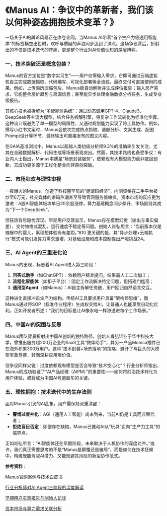 # 《Manus AI：争议中的革新者，我们该以何种姿态拥抱技术变革？》

一场关于AI的舆论风暴正在席卷全网。当Manus AI带着“首个生产力级通用智能体”的标签横空出世时，欢呼与质疑的声浪同步达到了沸点。这场争议背后，折射出的不仅是技术迭代的阵痛，更是整个行业对AI价值认知的深层博弈。

### 一、技术突破还是概念包装？

Manus的官方定位是“数字实习生”——用户仅需输入需求，它即可通过云端虚拟机自主完成数据抓取、代码编写、可视化部署等全流程，最终交付可直接使用的成果。例如，上传简历压缩包后，Manus能自动解析并生成评估报告；输入房产需求，它能整合房价趋势与房源信息；甚至能异步处理金融数据分析任务，生成专业级报告。

其核心技术被拆解为“多智能体系统”：通过动态调用GPT-4、Claude3、DeepSeek等主流大模型，结合任务拆解引擎，将复杂工作流转化为标准化步骤。这种设计既避免了单一模型的局限性，又通过规划能力实现了跨工具协作。例如，撰写小红书文案时，Manus会依次完成热点抓取、选题分析、文案生成、配图Prompt设计等环节，最终输出可直接发布的图文内容。

在GAIA基准测试中，Manus以超越人类初级分析师9.3%的准确率引发关注，尤其在金融数据解析、代码生成等场景表现突出。然而，其技术路线也备受争议：有业内人士指出，Manus本质是“场景封装服务”，依赖现有大模型能力而非底层创新，其成功更多源于工程化整合而非原创突破。

### 二、市场狂欢与理性审视

一夜爆火的Manus，创造了科技圈罕见的“邀请码经济”。内测资格在二手平台被炒至6万元，社交媒体的求码热潮甚至导致官网服务器瘫痪。资本市场的反应更为激进：A股AI智能体板块单日20余股涨停，算力基建概念同步飙升，市场期待其成为“下一个DeepSeek”。

但狂热背后隐忧浮现。早期用户反馈显示，Manus存在模型幻觉（输出与事实偏差）、交付物格式混乱、运行速度不稳定等问题。创始人肖弘坦言：“当前版本仅是襁褓中的婴儿，离理想体验尚有差距。”810 更关键的是，其“异步处理+云端执行”模式可能引发算力需求激增，对基础设施和成本控制提出严峻挑战24。

### 三、AI Agent的三重进化论

Manus的出现，标志着AI Agent进入第三阶段：

1. **问答式助手**（如ChatGPT）：依赖用户精准提问，结果需人工二次加工；
2. **流程化智能体**（如扣子平台）：固定工作流解决特定问题，但搭建门槛高；
3. **通用型Agent**（如Manus）：AI自主拆解任务链，用户回归自然语言交互。

这种进化直接冲击生产力结构。传统AI工具要求用户具备“架构师思维”，而Manus通过将SOP（标准作业程序）生成权交给AI，让普通人也能享受自动化红利。正如开发者所述：“我们的目标是让AI像水电一样渗透进每个工作场景。”

### 四、中国AI的突围与反思

Manus团队背景折射出中国AI创新的独特路径。创始人肖弘毕业于华中科技大学，曾推出服务超200万企业的SaaS工具“微伴助手”，其另一产品Monica插件已在海外积累300万用户。这种“技术封装+场景落地”的策略，避开了与巨头的大模型军备竞赛，转而深耕应用层价值。

但争议同样尖锐：过度依赖现有模型是否会导致“技术空心化”？行业分析师指出，Manus的成功验证了“AI产品经理（AIPM）”的重要性——如何将前沿技术转化为用户体验，或将成为中国AI弯道超车的关键。

### 五、理性拥抱：技术迭代中的生存法则

面对Manus引发的AI乱象，用户需保持双重清醒：

- **警惕过度神化**：AGI（通用人工智能）尚未到来，当前AI仍是工具而非替代者；
- **拒绝盲目否定**：即便存在缺陷，Manus已推动AI从“玩具”迈向“生产力工具”的临界点。

正如肖弘所言：“AI智能体还在早期阶段，未来取决于人机协作的深度对齐。”或许，我们真正需要思考的不是“Manus是颠覆还是骗局”，而是如何在技术狂飙中，构建既能驾驭AI潜力、又能规避其风险的新型协作范式。

**参考资料**：

[Manus官网案例与技术白皮书](https://www.sohu.com/a/867698498_349996)

[行业分析师对AI Agent三阶段的深度解读](https://news.qq.com/rain/a/20250306A07BAW00)

[早期用户实测报告与创始人访谈](https://news.qq.com/rain/a/20250306A09V2J00)

[资本市场与算力需求关联分析](https://news.qq.com/rain/a/20250306A0A99S00)